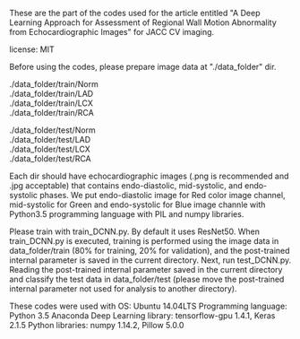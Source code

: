 These are the part of the codes used for the article entitled "A Deep Learning
Approach for Assessment of Regional Wall Motion Abnormality from
Echocardiographic Images" for JACC CV imaging.  
  
license: MIT  
  
Before using the codes, please prepare image data at "./data_folder" dir.
  
./data_folder/train/Norm  
./data_folder/train/LAD  
./data_folder/train/LCX  
./data_folder/train/RCA  
  
./data_folder/test/Norm  
./data_folder/test/LAD  
./data_folder/test/LCX  
./data_folder/test/RCA  
  
Each dir should have echocardiographic images (.png is recommended and .jpg
acceptable) that contains endo-diastolic, mid-systolic, and endo-systolic phases. We put endo-diastolic image for Red color image channel, mid-systolic for Green and endo-systolic for Blue image channle with Python3.5 programming language with PIL and
numpy libraries.  
  
Please train with train_DCNN.py. By default it uses ResNet50. When train_DCNN.py is executed, training is performed using the image data in data_folder/train (80% for training, 20% for validation), and the post-trained internal parameter is saved in the current directory. Next, run test_DCNN.py. Reading the post-trained internal parameter saved in the current directory and classify the test data in data_folder/test (please move the post-trained internal parameter not used for analysis to another directory).  
  
These codes were used with
   OS: Ubuntu 14.04LTS
   Programming language: Python 3.5 Anaconda
   Deep Learning library: tensorflow-gpu 1.4.1, Keras 2.1.5
   Python libraries: numpy 1.14.2, Pillow 5.0.0
